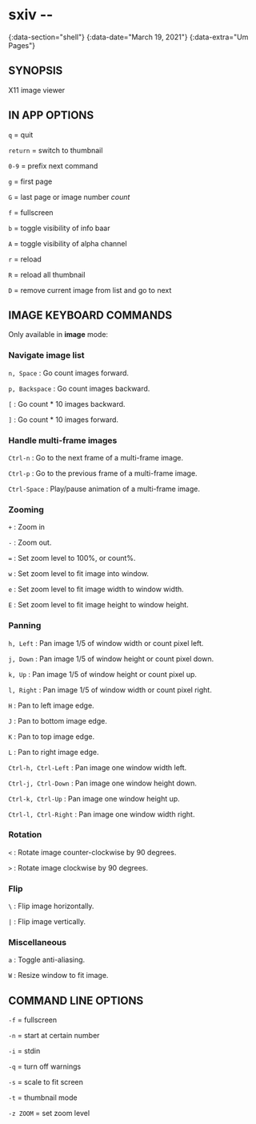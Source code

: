 # sxiv --
{:data-section="shell"}
{:data-date="March 19, 2021"}
{:data-extra="Um Pages"}

## SYNOPSIS
X11 image viewer

## IN APP OPTIONS

`q` = quit

`return` = switch to thumbnail

`0-9` = prefix next command

`g` = first page

`G` = last page or image number *count*

`f` = fullscreen

`b` = toggle visibility of info baar

`A` = toggle visibility of alpha channel

`r` = reload

`R` = reload all thumbnail

`D` = remove current image from list and go to next


## IMAGE KEYBOARD COMMANDS

Only available in **image** mode:


### Navigate image list

`n, Space`
: Go count images forward.

`p, Backspace`
: Go count images backward.

`[`
: Go count * 10 images backward.

`]`
: Go count * 10 images forward.

### Handle multi-frame images

`Ctrl-n`
: Go to the next frame of a multi-frame image.

`Ctrl-p`
: Go to the previous frame of a multi-frame image.

`Ctrl-Space`
: Play/pause animation of a multi-frame image.

### Zooming
`+`
: Zoom in

`-`
: Zoom out.

`=`
: Set zoom level to 100%, or count%.

`w`
: Set zoom level to fit image into window.

`e`
: Set zoom level to fit image width to window width.

`E`
: Set zoom level to fit image height to window height.

### Panning
`h, Left`
: Pan image 1/5 of window width or count pixel left.

`j, Down`
: Pan image 1/5 of window height or count pixel down.

`k, Up`
: Pan image 1/5 of window height or count pixel up.

`l, Right`
: Pan image 1/5 of window width or count pixel right.

`H`
: Pan to left image edge.

`J`
: Pan to bottom image edge.

`K`
: Pan to top image edge.

`L`
: Pan to right image edge.

`Ctrl-h, Ctrl-Left`
: Pan image one window width left.

`Ctrl-j, Ctrl-Down`
: Pan image one window height down.

`Ctrl-k, Ctrl-Up`
: Pan image one window height up.

`Ctrl-l, Ctrl-Right`
: Pan image one window width right.

### Rotation
`<`
: Rotate image counter-clockwise by 90 degrees.

`>`
: Rotate image clockwise by 90 degrees.

### Flip

`\`
: Flip image horizontally.

`|`
: Flip image vertically.

### Miscellaneous

`a`
: Toggle anti-aliasing.

`W`
: Resize window to fit image.

## COMMAND LINE OPTIONS

`-f` = fullscreen

`-n` = start at certain number

`-i` = stdin

`-q` = turn off warnings

`-s` = scale to fit screen

`-t` = thumbnail mode

`-z ZOOM` = set zoom level
